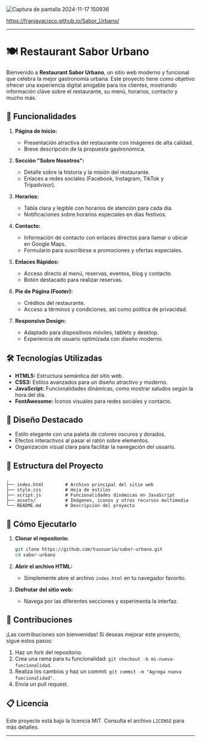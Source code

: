 ![Captura de pantalla 2024-11-17 150936](https://github.com/user-attachments/assets/97c6a35b-e9b9-436c-af26-48adc087d5b2)

https://franjavacisco.github.io/Sabor_Urbano/

---

# 🍽️ Restaurant Sabor Urbano

Bienvenido a **Restaurant Sabor Urbano**, un sitio web moderno y funcional que celebra la mejor gastronomía urbana. Este proyecto tiene como objetivo ofrecer una experiencia digital amigable para los clientes, mostrando información clave sobre el restaurante, su menú, horarios, contacto y mucho más.

## 🚀 Funcionalidades

1. **Página de Inicio:**
   - Presentación atractiva del restaurante con imágenes de alta calidad.
   - Breve descripción de la propuesta gastronómica.

2. **Sección "Sobre Nosotros":**
   - Detalle sobre la historia y la misión del restaurante.
   - Enlaces a redes sociales (Facebook, Instagram, TikTok y Tripadvisor).

3. **Horarios:**
   - Tabla clara y legible con horarios de atención para cada día.
   - Notificaciones sobre horarios especiales en días festivos.

4. **Contacto:**
   - Información de contacto con enlaces directos para llamar o ubicar en Google Maps.
   - Formulario para suscribirse a promociones y ofertas especiales.

5. **Enlaces Rápidos:**
   - Acceso directo al menú, reservas, eventos, blog y contacto.
   - Botón destacado para realizar reservas.

6. **Pie de Página (Footer):**
   - Créditos del restaurante.
   - Acceso a términos y condiciones, así como política de privacidad.

7. **Responsive Design:**
   - Adaptado para dispositivos móviles, tablets y desktop.
   - Experiencia de usuario optimizada con diseño moderno.

## 🛠️ Tecnologías Utilizadas

- **HTML5:** Estructura semántica del sitio web.
- **CSS3:** Estilos avanzados para un diseño atractivo y moderno.
- **JavaScript:** Funcionalidades dinámicas, como mostrar saludos según la hora del día.
- **FontAwesome:** Íconos visuales para redes sociales y contacto.

## 🎨 Diseño Destacado

- Estilo elegante con una paleta de colores oscuros y dorados.
- Efectos interactivos al pasar el ratón sobre elementos.
- Organización visual clara para facilitar la navegación del usuario.

## 📂 Estructura del Proyecto

```plaintext
.
├── index.html        # Archivo principal del sitio web
├── style.css         # Hoja de estilos
├── script.js         # Funcionalidades dinámicas en JavaScript
├── assets/           # Imágenes, íconos y otros recursos multimedia
└── README.md         # Descripción del proyecto
```

## 🌟 Cómo Ejecutarlo

1. **Clonar el repositorio:**

   ```bash
   git clone https://github.com/tuusuario/sabor-urbano.git
   cd sabor-urbano
   ```

2. **Abrir el archivo HTML:**
   - Simplemente abre el archivo `index.html` en tu navegador favorito.

3. **Disfrutar del sitio web:**
   - Navega por las diferentes secciones y experimenta la interfaz.

## 🤝 Contribuciones

¡Las contribuciones son bienvenidas! Si deseas mejorar este proyecto, sigue estos pasos:

1. Haz un fork del repositorio.
2. Crea una rama para tu funcionalidad: `git checkout -b mi-nueva-funcionalidad`.
3. Realiza los cambios y haz un commit: `git commit -m "Agrega nueva funcionalidad"`.
4. Envía un pull request.

## 📋 Licencia

Este proyecto está bajo la licencia MIT. Consulta el archivo `LICENSE` para más detalles.

---
